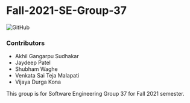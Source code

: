 # Fall-2021-SE-Group-37

![GitHub](https://img.shields.io/github/license/jpatel33/Fall-2021-SE-Group-37)


### Contributors
* Akhil Gangarpu Sudhakar
* Jaydeep Patel
* Shubham Waghe
* Venkata Sai Teja Malapati
* Vijaya Durga Kona

This group is for Software Engineering Group 37 for Fall 2021 semester.
